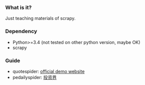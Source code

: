 ### What is it?

Just teaching materials of scrapy.

### Dependency

* Python>=3.4 (not tested on other python version, maybe OK)
* scrapy

### Guide

* quotespider: [official demo website](http://quotes.toscrape.com/)
* pedailyspider: [投资界](http://zdb.pedaily.cn/)
